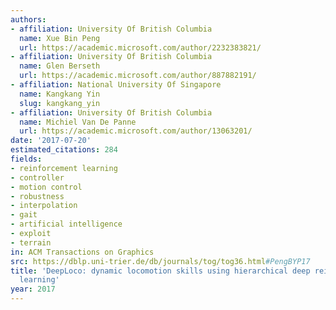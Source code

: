 ```yaml
---
authors:
- affiliation: University Of British Columbia
  name: Xue Bin Peng
  url: https://academic.microsoft.com/author/2232383821/
- affiliation: University Of British Columbia
  name: Glen Berseth
  url: https://academic.microsoft.com/author/887882191/
- affiliation: National University Of Singapore
  name: Kangkang Yin
  slug: kangkang_yin
- affiliation: University Of British Columbia
  name: Michiel Van De Panne
  url: https://academic.microsoft.com/author/13063201/
date: '2017-07-20'
estimated_citations: 284
fields:
- reinforcement learning
- controller
- motion control
- robustness
- interpolation
- gait
- artificial intelligence
- exploit
- terrain
in: ACM Transactions on Graphics
src: https://dblp.uni-trier.de/db/journals/tog/tog36.html#PengBYP17
title: 'DeepLoco: dynamic locomotion skills using hierarchical deep reinforcement
  learning'
year: 2017
---
```

